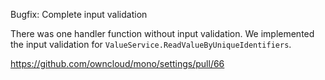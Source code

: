 Bugfix: Complete input validation

There was one handler function without input validation. We implemented the input validation for `ValueService.ReadValueByUniqueIdentifiers`.

https://github.com/owncloud/mono/settings/pull/66

